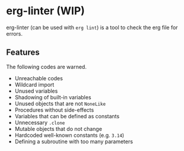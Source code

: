 # erg-linter (WIP)

erg-linter (can be used with `erg lint`) is a tool to check the erg file for errors.

## Features

The following codes are warned.

* Unreachable codes
* Wildcard import
* Unused variables
* Shadowing of built-in variables
* Unused objects that are not `NoneLike`
* Procedures without side-effects
* Variables that can be defined as constants
* Unnecessary `.clone`
* Mutable objects that do not change
* Hardcoded well-known constants (e.g. `3.14`)
* Defining a subroutine with too many parameters
